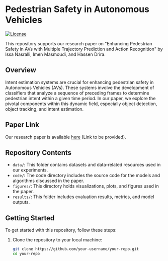 
# Pedestrian Safety in Autonomous Vehicles

[![License](https://img.shields.io/badge/License-MIT-blue.svg)](https://opensource.org/licenses/MIT)

This repository supports our research paper on "Enhancing Pedestrian Safety in AVs with Multiple Trajectory Prediction and Action Recognition" by Issa Nasralli, Imen Masmoudi, and Hassen Drira.

## Overview

Intent estimation systems are crucial for enhancing pedestrian safety in Autonomous Vehicles (AVs). These systems involve the development of classifiers that analyze a sequence of preceding frames to determine pedestrian intent within a given time period. In our paper, we explore the pivotal components within this dynamic field, especially object detection, object tracking, and intent estimation.

## Paper Link

Our research paper is available [here](#) (Link to be provided).

## Repository Contents

- `data/`: This folder contains datasets and data-related resources used in our experiments.
- `code/`: The code directory includes the source code for the models and algorithms discussed in the paper.
- `figures/`: This directory holds visualizations, plots, and figures used in the paper.
- `results/`: This folder includes evaluation results, metrics, and model outputs.

## Getting Started

To get started with this repository, follow these steps:

1. Clone the repository to your local machine:

   ```bash
   git clone https://github.com/your-username/your-repo.git
   cd your-repo
